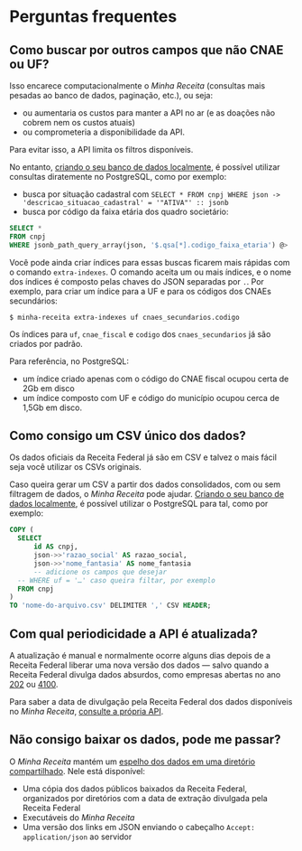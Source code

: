 # Perguntas frequentes

## Como buscar por outros campos que não CNAE ou UF?

Isso encarece computacionalmente o _Minha Receita_ (consultas mais pesadas ao banco de dados, paginação, etc.), ou seja:

* ou aumentaria os custos para manter a API no ar (e as doações não cobrem nem os custos atuais)
* ou comprometeria a disponibilidade da API.

Para evitar isso, a API limita os filtros disponíveis.

No entanto, [criando o seu banco de dados localmente](servidor.md), é possível utilizar consultas diratemente no PostgreSQL, como por exemplo:

* busca por situação cadastral com `SELECT * FROM cnpj WHERE json -> 'descricao_situacao_cadastral' = '"ATIVA"' :: jsonb`
* busca por código da faixa etária dos quadro societário:

```sql
SELECT *
FROM cnpj
WHERE jsonb_path_query_array(json, '$.qsa[*].codigo_faixa_etaria') @> '[5]'
```

Você pode ainda criar índices para essas buscas ficarem mais rápidas com o comando `extra-indexes`. O comando aceita um ou mais índices, e o nome dos índices é composto pelas chaves do JSON separadas por `.`. Por exemplo, para criar um índice para a UF e para os códigos dos CNAEs secundários:

```console
$ minha-receita extra-indexes uf cnaes_secundarios.codigo
```

Os índices para `uf`, `cnae_fiscal` e `codigo` dos `cnaes_secundarios` já são criados por padrão.

Para referência, no PostgreSQL:

* um índice criado apenas com o código do CNAE fiscal ocupou certa de 2Gb em disco
* um índice composto com UF e código do município ocupou cerca de 1,5Gb em disco.

## Como consigo um CSV único dos dados?

Os dados oficiais da Receita Federal já são em CSV e talvez o mais fácil seja você utilizar os CSVs originais.

Caso queira gerar um CSV a partir dos dados consolidados, com ou sem filtragem de dados, o _Minha Receita_ pode ajudar. [Criando o seu banco de dados localmente](servidor.md), é possível utilizar o PostgreSQL para tal, como por exemplo:

```sql
COPY (
  SELECT
      id AS cnpj,
      json->>'razao_social' AS razao_social,
      json->>'nome_fantasia' AS nome_fantasia
      -- adicione os campos que desejar
  -- WHERE uf = '…' caso queira filtar, por exemplo
  FROM cnpj
)
TO 'nome-do-arquivo.csv' DELIMITER ',' CSV HEADER;
```

## Com qual periodicidade a API é atualizada?

A atualização é manual e normalmente ocorre alguns dias depois de a Receita Federal liberar uma nova versão dos dados — salvo quando a Receita Federal divulga dados absurdos, como empresas abertas no ano [202](https://twitter.com/cuducos/status/1646684441979281410) ou [4100](https://twitter.com/cuducos/status/1479078346248097793).

Para saber a data de divulgação pela Receita Federal dos dados disponíveis no _Minha Receita_, [consulte a própria API](como-usar.md#endpoints-auxiliares).

## Não consigo baixar os dados, pode me passar?

O _Minha Receita_ mantém um [espelho dos dados em uma diretório compartilhado](https://mirror.minhareceita.org). Nele está disponível:

* Uma cópia dos dados públicos baixados da Receita Federal, organizados por diretórios com a data de extração divulgada pela Receita Federal
* Executáveis do _Minha Receita_
* Uma versão dos links em JSON enviando o cabeçalho `Accept: application/json` ao servidor
